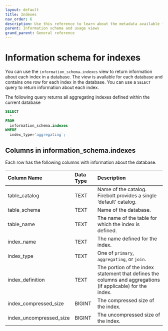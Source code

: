 ```yaml
---
layout: default
title: Indexes
nav_order: 6
description: Use this reference to learn about the metadata available for Firebolt indexes using the information schema.
parent: Information schema and usage views
grand_parent: General reference
---
```


# Information schema for indexes
You can use the `information_schema.indexes` view to return information about each index in a database. The view is available for each database and contains one row for each index in the database. You can use a `SELECT` query to return information about each index.

The following query returns all aggregating indexes defined within the current database

```sql
SELECT
  *
FROM
  information_schema.indexes
WHERE
  index_type='aggregating`;
```

## Columns in information_schema.indexes

Each row has the following columns with information about the database.

| Column Name                   | Data Type | Description |
| :-----------------------------| :-------- | :---------- |
| table_catalog                 | TEXT    | Name of the catalog. Firebolt provides a single ‘default’ catalog. |
| table_schema                  | TEXT    | Name of the database. |
| table_name                    | TEXT    | The name of the table for which the index is defined. |
| index_name                    | TEXT    | The name defined for the index. |
| index_type                    | TEXT    | One of `primary`, `aggregating`, or `join`. |
| index_definition              | TEXT    | The portion of the index statement that defines the columns and aggregations (if applicable) for the index. |
| index_compressed_size         | BIGINT    | The compressed size of the index. |
| index_uncompressed_size       | BIGINT    | The uncompressed size of the index. |
